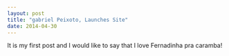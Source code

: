 ```yaml
---
layout: post
title: "gabriel Peixoto, Launches Site"
date: 2014-04-30
---
```


It is my first post and I would like to say that I love Fernadinha pra caramba!
